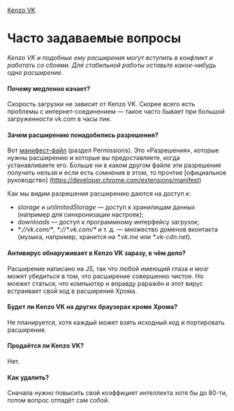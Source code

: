 [Kenzo VK](../README.md)

Часто задаваемые вопросы
==========================

_Kenzo VK и подобные ему расширения могут вступить в конфликт и работать со сбоями. Для стабильной работы оставьте какое-нибудь одно расширение._

<!--
#### Почему глючит/не работает?
Хм, сложный вопрос, прям так и не сообразишь. Для описания проблемы нужно употрибить чуть больше больше слов, желательно содержательных, чтобы разработчик понял о чём речь и смог воспроизвести баг у себя.
-->

#### Почему медленно качает?
Скорость загрузки не зависит от Kenzo VK. Скорее всего есть проблемы с интернет-соединением — такое часто бывает при большой загруженности vk.com в часы пик.

#### Зачем расширению понадобились разрешения?
Вот [манифест-файл](../static/manifefst.json) (раздел Permissions). Это «Разрешения», которые нужны расширению и которые вы предоставляете, когда устанавливаете его. Больше ни в каком другом файле эти разрешения получить нельзя и если есть сомнения в этом, то прочтие [официальное руководство] (https://developer.chrome.com/extensions/manifest)

Как мы видим разрешения расширению даются на доступ к:

* _storage_ и _unlimitedStorage_ — доступ к хранилищам данных (например для синхронизации настроек);
* _downloads_ — доступ к программному интерфейсу загрузок;
* _\*://vk.com/*_, _\*://\*.vk.com/*_ и т. д. — множество доменов вконтакта (музыка, например, хранится на _\*.vk.me_ или _\*.vk-cdn.net_).

#### Антивирус обнаруживает в Kenzo VK заразу, в чём дело?
Расширение написано на JS, так что любой имеющий глаза и мозг может убедиться в том, что расширение совершенно чистое. Но моежет статься, что компьютер и вправду раражён и этот вирус встраивает свой код в расширения Хрома.

#### Будет ли Kenzo VK на других браузерах кроме Хрома?
Не планируется, хотя каждый может взять исходный код и портировать расширение.

#### Продаётся ли Kenzo VK?
Нет.

#### Как удалить?
Сначала нужно повысить свой коэффициет интеллекта хотя бы до 80-ти, потом вопрос отпадёт сам собой.
